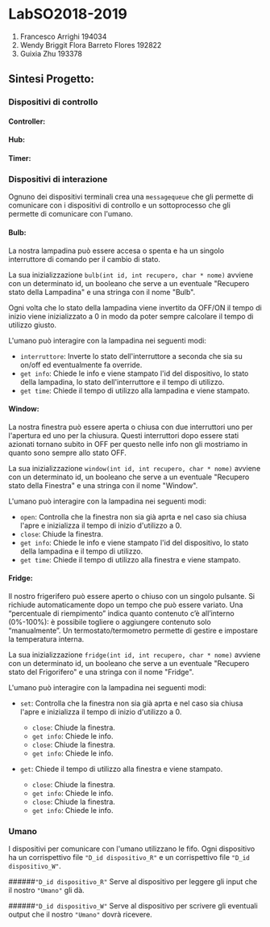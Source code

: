 # LabSO2018-2019

1. Francesco Arrighi 194034
2. Wendy Briggit Flora Barreto Flores 192822
3. Guixia Zhu 193378

## Sintesi Progetto:

### Dispositivi di controllo

#### Controller:
#### Hub:
#### Timer:

### Dispositivi di interazione
Ognuno dei dispositivi terminali crea una `messagequeue` che gli permette di comunicare con i dispositivi di controllo e un sottoprocesso che gli permette di comunicare con l'umano.

#### Bulb:
La nostra lampadina può essere accesa o spenta e ha un singolo interruttore di comando per il cambio di stato.

La sua inizializzazione `bulb(int id, int recupero, char * nome)` avviene con un determinato id, un booleano che serve a un eventuale "Recupero stato della Lampadina" e una stringa con il nome "Bulb".

Ogni volta che lo stato della lampadina viene invertito da OFF/ON il tempo di inizio viene inizializzato a 0 in modo da poter sempre calcolare il tempo di utilizzo giusto.

L'umano può interagire con la lampadina nei seguenti modi:
- `interruttore`: Inverte lo stato dell'interruttore a seconda che sia su on/off ed eventualmente fa override.
- `get info`: Chiede le info e viene stampato l'id del dispositivo, lo stato della lampadina, lo stato dell'interruttore e il tempo di utilizzo.
- `get time`: Chiede il tempo di utilizzo alla lampadina e viene stampato.

#### Window:
La nostra finestra può essere aperta o chiusa con due interruttori uno per l'apertura ed uno per la chiusura. Questi interruttori dopo essere stati azionati tornano subito in OFF per questo nelle info non gli mostriamo in quanto sono sempre allo stato OFF.

La sua inizializzazione `window(int id, int recupero, char * nome)` avviene con un determinato id, un booleano che serve a un eventuale "Recupero stato della Finestra" e una stringa con il nome "Window".

L'umano può interagire con la lampadina nei seguenti modi:
- `open`: Controlla che la finestra non sia già aprta e nel caso sia chiusa l'apre e inizializza il tempo di inizio d'utilizzo a 0.
- `close`: Chiude la finestra.
- `get info`: Chiede le info e viene stampato l'id del dispositivo, lo stato della lampadina e il tempo di utilizzo.
- `get time`: Chiede il tempo di utilizzo alla finestra e viene stampato.

#### Fridge:
Il nostro frigerifero può essere aperto o chiuso con un singolo pulsante. Si richiude automaticamente dopo un tempo che può essere variato. Una “percentuale di riempimento” indica quanto contenuto c’è all’interno (0%-100%): è possibile togliere o aggiungere contenuto solo “manualmente”. Un termostato/termometro permette di gestire e impostare la temperatura interna.

La sua inizializzazione `fridge(int id, int recupero, char * nome)` avviene con un determinato id, un booleano che serve a un eventuale "Recupero stato del Frigorifero" e una stringa con il nome "Fridge".

L'umano può interagire con la lampadina nei seguenti modi:

- `set`: Controlla che la finestra non sia già aprta e nel caso sia chiusa l'apre e inizializza il tempo di inizio d'utilizzo a 0.
  - `close`: Chiude la finestra.
  - `get info`: Chiede le info.
  - `close`: Chiude la finestra.
  - `get info`: Chiede le info.

- `get`: Chiede il tempo di utilizzo alla finestra e viene stampato.
  - `close`: Chiude la finestra.
  - `get info`: Chiede le info.
  - `close`: Chiude la finestra.
  - `get info`: Chiede le info.



### Umano
I dispositivi per comunicare con l'umano utilizzano le fifo.
Ogni dispositivo ha un corrispettivo file `"D_id dispositivo_R"` e un corrispettivo file `"D_id dispositivo_W"`.

######`"D_id dispositivo_R"`
Serve al dispositivo per leggere gli input che il nostro `"Umano"` gli dà.

######`"D_id dispositivo_W"`
Serve al dispositivo per scrivere gli eventuali output che il nostro `"Umano"` dovrà ricevere.
